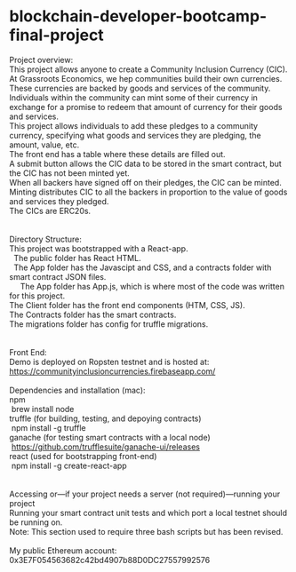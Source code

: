 # blockchain-developer-bootcamp-final-project

Project overview:<br />
This project allows anyone to create a Community Inclusion Currency (CIC).<br />
At Grassroots Economics, we hep communities build their own currencies.<br />
These currencies are backed by goods and services of the community.<br />
Individuals within the community can mint some of their currency in exchange for a promise to redeem that amount of currency for their goods and services.<br />
This project allows individuals to add these pledges to a community currency, specifying what goods and services they are pledging, the amount, value, etc.<br />
The front end has a table where these details are filled out.<br />
A submit button allows the CIC data to be stored in the smart contract, but the CIC has not been minted yet.<br />
When all backers have signed off on their pledges, the CIC can be minted.<br />
Minting distributes CIC to all the backers in proportion to the value of goods and services they pledged.<br />
The CICs are ERC20s.<br />
<br />
<br />
Directory Structure:<br />
This project was bootstrapped with a React-app.<br />
 
	The public folder has React HTML.<br />
 
	The App folder has the Javascipt and CSS, and a contracts folder with smart contract JSON files.<br />
  
  &nbsp;&nbsp;The App folder has App.js, which is where most of the code was written for this project.<br />
The Client folder has the front end components (HTM, CSS, JS).<br />
The Contracts folder has the smart contracts.<br />
The migrations folder has config for truffle migrations.<br />
<br />
<br />
Front End:<br />
Demo is deployed on Ropsten testnet and is hosted at:<br />
https://communityinclusioncurrencies.firebaseapp.com/<br />
<br />
Dependencies and installation (mac):<br />
npm<br />
&nbsp;brew install node<br />
truffle (for building, testing, and depoying contracts)<br />
&nbsp;npm install -g truffle<br />
ganache (for testing smart contracts with a local node)<br />
&nbsp;https://github.com/trufflesuite/ganache-ui/releases<br />
react (used for bootstrapping front-end)<br />
&nbsp;npm install -g create-react-app<br />
<br />
<br />
Accessing or—if your project needs a server (not required)—running your project<br />
Running your smart contract unit tests and which port a local testnet should be running on.<br />
Note: This section used to require three bash scripts but has been revised.<br />
<br />
My public Ethereum account: 0x3E7F054563682c42bd4907b88D0DC27557992576
